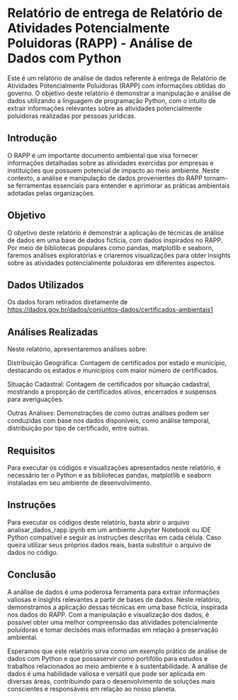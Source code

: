 # Relatório de entrega de Relatório de Atividades Potencialmente Poluidoras (RAPP) - Análise de Dados com Python

Este é um relatório de análise de dados referente à entrega de Relatório de Atividades Potencialmente Poluidoras (RAPP) com informações obtidas do governo. O objetivo deste relatório é demonstrar a manipulação e análise de dados utilizando a linguagem de programação Python, com o intuito de extrair informações relevantes sobre as atividades potencialmente poluidoras realizadas por pessoas jurídicas.

## Introdução

O RAPP é um importante documento ambiental que visa fornecer informações detalhadas sobre as atividades exercidas por empresas e instituições que possuem potencial de impacto ao meio ambiente. Neste contexto, a análise e manipulação de dados provenientes do RAPP tornam-se ferramentas essenciais para entender e aprimorar as práticas ambientais adotadas pelas organizações.

## Objetivo

O objetivo deste relatório é demonstrar a aplicação de técnicas de análise de dados em uma base de dados fictícia, com dados inspirados no RAPP. Por meio de bibliotecas populares como pandas, matplotlib e seaborn, faremos análises exploratórias e criaremos visualizações para obter insights sobre as atividades potencialmente poluidoras em diferentes aspectos.

## Dados Utilizados

Os dados foram retirados diretamente de https://dados.gov.br/dados/conjuntos-dados/certificados-ambientais1

## Análises Realizadas

Neste relatório, apresentaremos análises sobre:

Distribuição Geográfica: Contagem de certificados por estado e município, destacando os estados e municípios com maior número de certificados.

Situação Cadastral: Contagem de certificados por situação cadastral, mostrando a proporção de certificados ativos, encerrados e suspensos para averiguações.

Outras Análises: Demonstrações de como outras análises podem ser conduzidas com base nos dados disponíveis, como análise temporal, distribuição por tipo de certificado, entre outras.

## Requisitos

Para executar os códigos e visualizações apresentados neste relatório, é necessário ter o Python e as bibliotecas pandas, matplotlib e seaborn instaladas em seu ambiente de desenvolvimento.

## Instruções

Para executar os códigos deste relatório, basta abrir o arquivo analisar_dados_rapp.ipynb em um ambiente Jupyter Notebook ou IDE Python compatível e seguir as instruções descritas em cada célula. Caso queira utilizar seus próprios dados reais, basta substituir o arquivo de dados no código.

## Conclusão

A análise de dados é uma poderosa ferramenta para extrair informações valiosas e insights relevantes a partir de bases de dados. Neste relatório, demonstramos a aplicação dessas técnicas em uma base fictícia, inspirada nos dados do RAPP. Com a manipulação e visualização dos dados, é possível obter uma melhor compreensão das atividades potencialmente poluidoras e tomar decisões mais informadas em relação à preservação ambiental.

Esperamos que este relatório sirva como um exemplo prático de análise de dados com Python e que possaservir como portifólio para estudos e trabalhos relacionados ao meio ambiente e à sustentabilidade. A análise de dados é uma habilidade valiosa e versátil que pode ser aplicada em diversas áreas, contribuindo para o desenvolvimento de soluções mais conscientes e responsáveis em relação ao nosso planeta.

